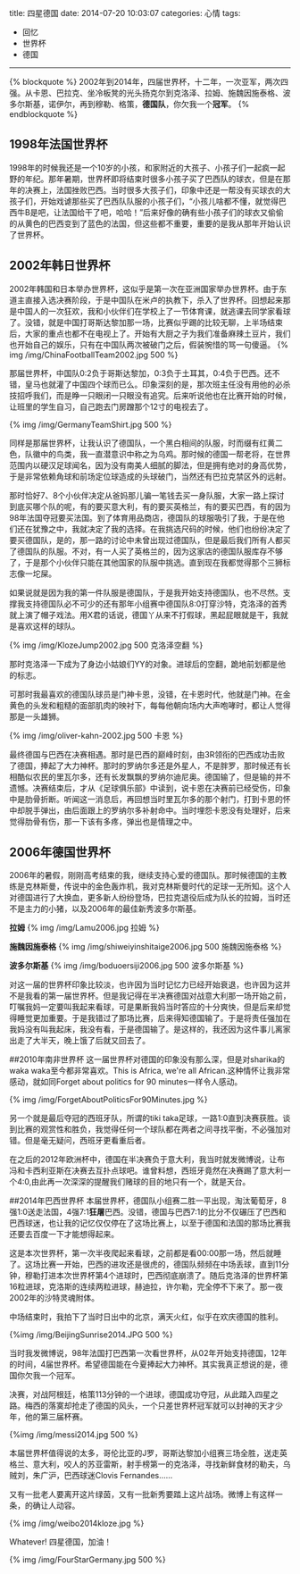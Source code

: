 title: 四星德国
date: 2014-07-20 10:03:07
categories: 心情
tags: 
- 回忆
- 世界杯
- 德国
---
{% blockquote %}
2002年到2014年，四届世界杯，十二年，一次亚军，两次四强。从卡恩、巴拉克、坐冷板凳的光头扬克尔到克洛泽、拉姆、施魏因施泰格、波多尔斯基，诺伊尔，再到穆勒、格策，**德国队**，你欠我一个**冠军**。
{% endblockquote %}

## 1998年法国世界杯
1998年的时候我还是一个10岁的小孩，和家附近的大孩子、小孩子们一起疯一起野的年纪。那年暑期，世界杯即将结束时很多小孩子买了巴西队的球衣，但是在那年的决赛上，法国挫败巴西。当时很多大孩子们，印象中还是一帮没有买球衣的大孩子们，开始戏谑那些买了巴西队队服的小孩子们，“小孩儿啥都不懂，就觉得巴西牛B是吧，让法国给干了吧，哈哈！”后来好像的确有些小孩子们的球衣又偷偷的从黄色的巴西变到了蓝色的法国，但这些都不重要，重要的是我从那年开始认识了世界杯。

## 2002年韩日世界杯
2002年韩国和日本举办世界杯，这似乎是第一次在亚洲国家举办世界杯。由于东道主直接入选决赛阶段，于是中国队在米卢的执教下，杀入了世界杯。回想起来那是中国人的一次狂欢，我和小伙伴们在学校上了一节体育课，就逃课去同学家看球了。没错，就是中国打哥斯达黎加那一场，比赛似乎踢的比较无聊，上半场结束后，大家的重点也都不在电视上了。开始有大厨之子为我们准备麻辣土豆片，我们也开始自己的娱乐，只有在中国队两次被破门之后，假装惋惜的骂一句傻逼。
{% img /img/ChinaFootballTeam2002.jpg 500 %}

那届世界杯，中国队0:2负于哥斯达黎加，0:3负于土耳其，0:4负于巴西。还不错，皇马也就灌了中国四个球而已么。印象深刻的是，那次班主任没有用他的必杀技招呼我们，而是睁一只眼闭一只眼没有追究。后来听说他也在比赛开始的时候，让班里的学生自习，自己跑去门房蹭那个12寸的电视去了。

{% img /img/GermanyTeamShirt.jpg 500 %}

同样是那届世界杯，让我认识了德国队，一个黑白相间的队服，时而缀有红黄二色，队徽中的鸟类，我一直潜意识中称之为乌鸡。那时候的德国一帮老将，在世界范围内以硬汉足球闻名，因为没有南美人细腻的脚法，但是拥有绝对的身高优势，于是非常依赖角球和前场定位球造成的头球破门，当然还有巴拉克禁区外的远射。

那时恰好7、8个小伙伴决定从爸妈那儿骗一笔钱去买一身队服，大家一路上探讨到底买哪个队的呢，有的要买意大利，有的要买英格兰，有的要买巴西，有的因为98年法国夺冠要买法国。到了体育用品商店，德国队的球服吸引了我，于是在他们还在犹豫之中，我就决定了我的选择。在我挑选尺码的时候，他们也纷纷决定了要买德国队，是的，那一路的讨论中未曾出现过德国队，但是最后我们所有人都买了德国队的队服。不对，有一人买了英格兰的，因为这家店的德国队服库存不够了，于是那个小伙伴只能在其他国家的队服中挑选。直到现在我都觉得那个三狮标志像一坨屎。

如果说就是因为我的第一件队服是德国队，于是我开始支持德国队，也不尽然。支撑我支持德国队必不可少的还有那年小组赛中德国队8:0打穿沙特，克洛泽的首秀就上演了帽子戏法。用X君的话说，德国丫从来不打假球，黑起屁眼就是干，我就是喜欢这样的球队。

{% img /img/KlozeJump2002.jpg 500 克洛泽空翻 %}

那时克洛泽一下成为了身边小姑娘们YY的对象。进球后的空翻，跪地前划都是他的标志。

可那时我最喜欢的德国队球员是门神卡恩，没错，在卡恩时代，他就是门神。在金黄色的头发和粗糙的面部肌肉的映衬下，每每他朝向场内大声咆哮时，都让人觉得那是一头雄狮。

{% img /img/oliver-kahn-2002.jpg 500 卡恩 %}

最终德国与巴西在决赛相遇。那时是巴西的巅峰时刻，由3R领衔的巴西成功击败了德国，捧起了大力神杯。那时的罗纳尔多还是外星人，不是胖罗，那时候还有长相酷似农民的里瓦尔多，还有长发飘飘的罗纳尔迪尼奥。德国输了，但是输的并不遗憾。决赛结束后，才从《足球俱乐部》中读到，说卡恩在决赛前已经受伤，印象中是肋骨折断。听闻这一消息后，再回想当时里瓦尔多的那个射门，打到卡恩的怀中却脱手弹出，由后面跟上的罗纳尔多补射命中。当时埋怨卡恩没有处理好，后来觉得肋骨有伤，那一下该有多疼，弹出也是情理之中。

## 2006年德国世界杯
2006年的暑假，刚刚高考结束的我，继续支持心爱的德国队。那时候德国的主教练是克林斯曼，传说中的金色轰炸机，我对克林斯曼时代的足球一无所知。这个人对德国进行了大换血，更多新人纷纷登场，巴拉克退役后成为队长的拉姆，当时还不是主力的小猪，以及2006年的最佳新秀波多尔斯基。

**拉姆**
{% img /img/Lamu2006.jpg 拉姆 %}

**施魏因施泰格**
{% img /img/shiweiyinshitaige2006.jpg 500 施魏因施泰格 %}

**波多尔斯基**
{% img /img/boduoersiji2006.jpg 500 波多尔斯基 %}

对这一届的世界杯印象比较淡，也许因为当时记忆力已经开始衰退，也许因为这并不是我看的第一届世界杯。但是我记得在半决赛德国对战意大利那一场开始之前，叮嘱我妈一定要叫我起来看球，可是果断我妈当时答应的十分爽快，但是后来却觉得睡觉更加重要。于是我错过了那场比赛，后来得知德国输了。于是将责任强加在我妈没有叫我起床，我没有看，于是德国输了。是这样的，我还因为这件事儿离家出走了大半天，晚上饿了后就又回去了。

##2010年南非世界杯
这一届世界杯对德国的印象没有那么深，但是对sharika的waka waka至今都非常喜欢。This is Africa, we're all African.这种情怀让我非常感动，就如同Forget about politics for 90 minutes一样令人感动。

{% img /img/ForgetAboutPoliticsFor90Minutes.jpg %}

另一个就是最后夺冠的西班牙队，所谓的tiki taka足球，一路1:0直到决赛获胜。谈到比赛的观赏性和胜负，我觉得任何一个球队都在两者之间寻找平衡，不必强加对错。但是毫无疑问，西班牙更看重后者。

在之后的2012年欧洲杯中，德国在半决赛负于意大利，我当时就发微博说，让布冯和卡西利亚斯在决赛去互扑点球吧。谁曾料想，西班牙竟然在决赛踢了意大利一个4:0,由此再一次深深的提醒我们赌球的目的地只有一个，就是天台。

##2014年巴西世界杯
本届世界杯，德国队小组赛二胜一平出现，淘汰葡萄牙，8强1:0送走法国，4强7:1**狂屠**巴西。没错，德国与巴西7:1的比分不仅碾压了巴西和巴西球迷，也让我的记忆仅仅停在了这场比赛上，以至于德国和法国的那场比赛我还要去百度一下才能想得起来。

这是本次世界杯，第一次半夜爬起来看球，之前都是看00:00那一场，然后就睡了。这场比赛一开始，巴西的进攻还是很虎的，德国队频频在中场丢球，直到11分钟，穆勒打进本次世界杯第4个进球时，巴西彻底崩溃了。随后克洛泽的世界杯第16粒进球，克洛斯的连续两粒进球，赫迪拉，许尔勒，完全停不下来了。那一夜2002年的沙特灵魂附体。

中场结束时，我拍下了当时日出中的北京，满天火红，似乎在欢庆德国的胜利。

{%img /img/BeijingSunrise2014.JPG 500 %}

当时我发微博说，98年法国打巴西第一次看世界杯，从02年开始支持德国，12年的时间，4届世界杯。希望德国能在今夏捧起大力神杯。其实我真正想说的是，德国你欠我一个冠军。

决赛，对战阿根廷，格策113分钟的一个进球，德国成功夺冠，从此踏入四星之路。梅西的落寞却抢走了德国的风头，一个只差世界杯冠军就可以封神的天才少年，他的第三届杯赛。

{%img /img/messi2014.jpg 500 %}

本届世界杯值得说的太多，哥伦比亚的J罗，哥斯达黎加小组赛三场全胜，送走英格兰、意大利，咬人的苏亚雷斯，射手榜第一的克洛泽，寻找新鲜食材的勒夫，乌贼刘，朱广沪，巴西球迷Clovis Fernandes……

又有一批老人要离开这片绿茵，又有一批新秀要踏上这片战场。微博上有这样一条，的确让人动容。

{% img /img/weibo2014kloze.jpg %}

Whatever! 四星德国，加油！

{% img /img/FourStarGermany.jpg 500 %}